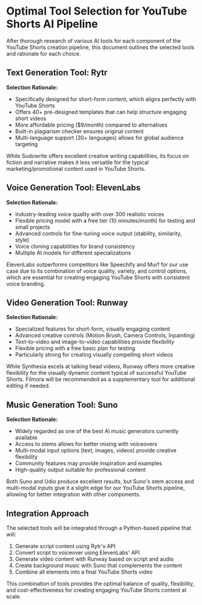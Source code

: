 # Optimal Tool Selection for YouTube Shorts AI Pipeline

After thorough research of various AI tools for each component of the YouTube Shorts creation pipeline, this document outlines the selected tools and rationale for each choice.

## Text Generation Tool: Rytr

**Selection Rationale:**
- Specifically designed for short-form content, which aligns perfectly with YouTube Shorts
- Offers 40+ pre-designed templates that can help structure engaging short videos
- More affordable pricing ($9/month) compared to alternatives
- Built-in plagiarism checker ensures original content
- Multi-language support (30+ languages) allows for global audience targeting

While Sudowrite offers excellent creative writing capabilities, its focus on fiction and narrative makes it less versatile for the typical marketing/promotional content used in YouTube Shorts.

## Voice Generation Tool: ElevenLabs

**Selection Rationale:**
- Industry-leading voice quality with over 300 realistic voices
- Flexible pricing model with a free tier (10 minutes/month) for testing and small projects
- Advanced controls for fine-tuning voice output (stability, similarity, style)
- Voice cloning capabilities for brand consistency
- Multiple AI models for different specializations

ElevenLabs outperforms competitors like Speechify and Murf for our use case due to its combination of voice quality, variety, and control options, which are essential for creating engaging YouTube Shorts with consistent voice branding.

## Video Generation Tool: Runway

**Selection Rationale:**
- Specialized features for short-form, visually engaging content
- Advanced creative controls (Motion Brush, Camera Controls, Inpainting)
- Text-to-video and image-to-video capabilities provide flexibility
- Flexible pricing with a free basic plan for testing
- Particularly strong for creating visually compelling short videos

While Synthesia excels at talking head videos, Runway offers more creative flexibility for the visually dynamic content typical of successful YouTube Shorts. Filmora will be recommended as a supplementary tool for additional editing if needed.

## Music Generation Tool: Suno

**Selection Rationale:**
- Widely regarded as one of the best AI music generators currently available
- Access to stems allows for better mixing with voiceovers
- Multi-modal input options (text, images, videos) provide creative flexibility
- Community features may provide inspiration and examples
- High-quality output suitable for professional content

Both Suno and Udio produce excellent results, but Suno's stem access and multi-modal inputs give it a slight edge for our YouTube Shorts pipeline, allowing for better integration with other components.

## Integration Approach

The selected tools will be integrated through a Python-based pipeline that will:
1. Generate script content using Rytr's API
2. Convert script to voiceover using ElevenLabs' API
3. Generate video content with Runway based on script and audio
4. Create background music with Suno that complements the content
5. Combine all elements into a final YouTube Shorts video

This combination of tools provides the optimal balance of quality, flexibility, and cost-effectiveness for creating engaging YouTube Shorts content at scale.
